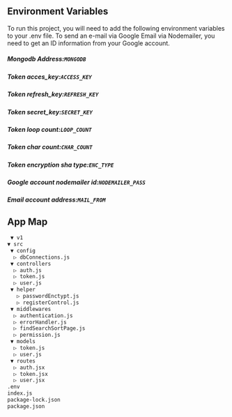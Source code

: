 

## Environment Variables

To run this project, you will need to add the following environment variables to your .env file.
To send an e-mail via Google Email via Nodemailer, you need to get an ID information from your Google account.

##### Mongodb Address:`MONGODB`
##### Token acces_key:`ACCESS_KEY`
##### Token refresh_key:`REFRESH_KEY`
##### Token secret_key:`SECRET_KEY`
##### Token loop count:`LOOP_COUNT`
##### Token char count:`CHAR_COUNT`
##### Token encryption sha type:`ENC_TYPE`
##### Google account nodemailer id:`NODEMAILER_PASS`
##### Email account address:`MAIL_FROM`


## App Map

```bash
 ▼ v1
▼ src
 ▼ config
  ▷ dbConnections.js
 ▼ controllers
  ▷ auth.js
  ▷ token.js
  ▷ user.js
 ▼ helper
   ▷ passwordEnctypt.js
   ▷ registerControl.js
 ▼ middlewares
  ▷ authentication.js
  ▷ errorHandler.js
  ▷ findSearchSortPage.js
  ▷ permission.js
 ▼ models
  ▷ token.js
  ▷ user.js
 ▼ routes
  ▷ auth.jsx
  ▷ token.jsx
  ▷ user.jsx
.env
index.js
package-lock.json
package.json
```
